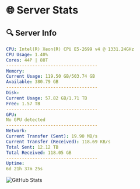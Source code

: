 # 🌐 Server Stats
## 🔍 Server Info
```yaml
CPU: Intel(R) Xeon(R) CPU E5-2699 v4 @ 1331.24GHz
CPU Usage: 1.40%
Cores: 44P | 88T
-----------------------------------
Memory:
Current Usage: 119.50 GB/503.74 GB
Available: 380.79 GB
-----------------------------------
Disk:
Current Usage: 57.82 GB/1.71 TB
Free: 1.57 TB
-----------------------------------
GPU:
No GPU detected
-----------------------------------
Network:
Current Transfer (Sent): 19.90 MB/s
Current Transfer (Received): 118.69 KB/s
Total Sent: 12.12 TB
Total Received: 118.05 GB
-----------------------------------
Uptime:
6d 21h 37m 25s
```
![GitHub Stats](https://img.shields.io/badge/Updated-2025-03-14_19:00:14-blue)